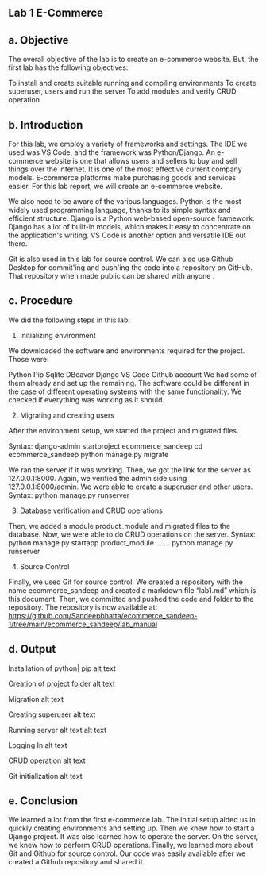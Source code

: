 ## Lab 1 E-Commerce

## a. Objective

The overall objective of the lab is to create an e-commerce website. But, the first lab has the following objectives:

To install and create suitable running and compiling environments
To create superuser, users and run the server
To add modules and verify CRUD operation

## b. Introduction

For this lab, we employ a variety of frameworks and settings. The IDE we used was VS Code, and the framework was Python/Django. An e-commerce website is one that allows users and sellers to buy and sell things over the internet. It is one of the most effective current company models. E-commerce platforms make purchasing goods and services easier. For this lab report, we will create an e-commerce website.

We also need to be aware of the various languages. Python is the most widely used programming language, thanks to its simple syntax and efficient structure. Django is a Python web-based open-source framework. Django has a lot of built-in models, which makes it easy to concentrate on the application's writing. VS Code is another option and versatile IDE out there.

Git is also used in this lab for source control. We can also use Github Desktop for commit'ing and push'ing the code into a repository on GitHub. That repository when made public can be shared with anyone .

## c. Procedure

We did the following steps in this lab:

1. Initializing environment

We downloaded the software and environments required for the project. Those were:

Python
Pip
Sqlite
DBeaver
Django
VS Code
Github account
We had some of them already and set up the remaining. The software could be different in the case of different operating systems with the same functionality. We checked if everything was working as it should.

2. Migrating and creating users

After the environment setup, we started the project and migrated files.

Syntax: django-admin startproject ecommerce_sandeep cd ecommerce_sandeep python manage.py migrate

We ran the server if it was working. Then, we got the link for the server as 127.0.0.1:8000. Again, we verified the admin side using 127.0.0.1:8000/admin. We were able to create a superuser and other users.
Syntax: python manage.py runserver

3. Database verification and CRUD operations

Then, we added a module product_module and migrated files to the database. Now, we were able to do CRUD operations on the server. Syntax: python manage.py startapp product_module ……. python manage.py runserver

4. Source Control

Finally, we used Git for source control. We created a repository with the name ecommerce_sandeep and created a markdown file “lab1.md” which is this document. Then, we committed and pushed the code and folder to the repository. The repository is now available at: https://github.com/Sandeepbhatta/ecommerce_sandeep-1/tree/main/ecommerce_sandeep/lab_manual

## d. Output

Installation of python| pip alt text

Creation of project folder alt text

Migration alt text

Creating superuser alt text

Running server alt text alt text

Logging In alt text

CRUD operation alt text

Git initialization alt text

## e. Conclusion

We learned a lot from the first e-commerce lab. The initial setup aided us in quickly creating environments and setting up. Then we knew how to start a Django project. It was also learned how to operate the server. On the server, we knew how to perform CRUD operations. Finally, we learned more about Git and Github for source control. Our code was easily available after we created a Github repository and shared it.
